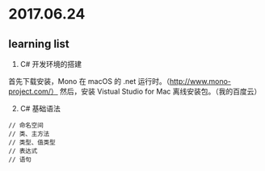 
# 2017.06.24

## learning list

1. C# 开发环境的搭建

首先下载安装，Mono 在 macOS 的 .net 运行时。（http://www.mono-project.com/）
然后，安装 Vistual Studio for Mac 离线安装包。（我的百度云）


2. C# 基础语法

```
// 命名空间
// 类、主方法
// 类型、值类型
// 表达式
// 语句
```

